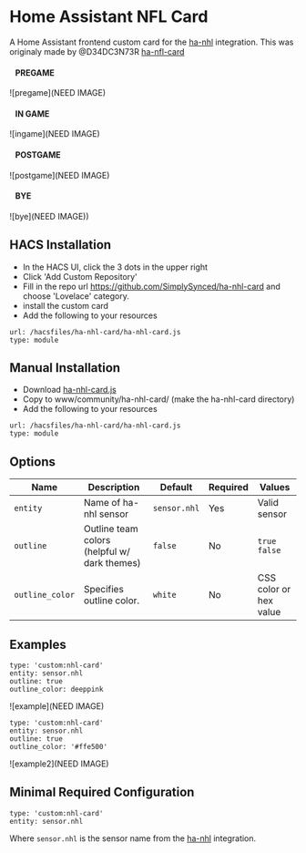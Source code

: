 # Home Assistant NFL Card
A Home Assistant frontend custom card for the [ha-nhl](https://github.com/simplysynced/ha-nhl) integration.  This was originaly made by @D34DC3N73R [ha-nfl-card](https://github.com/D34DC3N73R/ha-nfl-card)

#### &nbsp;&nbsp;&nbsp;PREGAME

![pregame](NEED IMAGE)

#### &nbsp;&nbsp;&nbsp;IN GAME

![ingame](NEED IMAGE)

#### &nbsp;&nbsp;&nbsp;POSTGAME

![postgame](NEED IMAGE)

#### &nbsp;&nbsp;&nbsp;BYE

![bye](NEED IMAGE))


## HACS Installation
 - In the HACS UI, click the 3 dots in the upper right
 - Click 'Add Custom Repository'
 - Fill in the repo url https://github.com/SimplySynced/ha-nhl-card and choose 'Lovelace' category.
 - install the custom card
 - Add the following to your resources
```
url: /hacsfiles/ha-nhl-card/ha-nhl-card.js
type: module
```

## Manual Installation
 - Download [ha-nhl-card.js](https://raw.githubusercontent.com/SimplySynced/ha-nhl-card/main/dist/ha-nhl-card.js)
 - Copy to www/community/ha-nhl-card/ (make the ha-nhl-card directory)
 - Add the following to your resources
```
url: /hacsfiles/ha-nhl-card/ha-nhl-card.js
type: module
```

## Options
| Name | Description | Default | Required |  Values |
| --- | --- | --- | --- | --- |
| `entity` | Name of ha-nhl sensor | `sensor.nhl` | Yes  | Valid sensor |
| `outline` | Outline team colors (helpful w/ dark themes) |`false` | No |  `true` `false` |
| `outline_color` | Specifies outline color. | `white` | No |  CSS color or hex value  |

## Examples
```
type: 'custom:nhl-card'
entity: sensor.nhl
outline: true
outline_color: deeppink
```
![example](NEED IMAGE)


```
type: 'custom:nhl-card'
entity: sensor.nhl
outline: true
outline_color: '#ffe500'
```
![example2](NEED IMAGE)

## Minimal Required Configuration
```
type: 'custom:nhl-card'
entity: sensor.nhl
```
Where `sensor.nhl` is the sensor name from the [ha-nhl](https://github.com/simplysynced/ha-nhl) integration.
